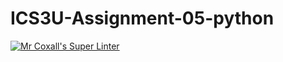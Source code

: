 # ICS3U-Assignment-05-python

[![Mr Coxall's Super Linter](https://github.com/Johanna-liu16/ICS3U-Assignment-05-python/workflows/Mr%20Coxall's%20Super%20Linter/badge.svg)](https://github.com/Johanna-liu16/ICS3U-Assignment-05-python/actions/)
